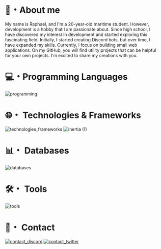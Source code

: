 # 👋・About me 


My name is Raphael, and I'm a 20-year-old maritime student. However, development is a hobby that I am passionate about. Since high school, I have discovered my interest in development and started exploring this fascinating field. Initially, I started creating Discord bots, but over time, I have expanded my skills. Currently, I focus on building small web applications. On my GitHub, you will find utility projects that can be helpful for your own projects. I'm excited to share my creations with you.

# 💻・Programming Languages

![programming](https://skillicons.dev/icons?i=ts,js,html,css)

# 🌐・ Technologies & Frameworks

![technologies_frameworks](https://skillicons.dev/icons?i=adonis,laravel,react,nodejs,tailwind,vite)
![inertia (1)](https://github.com/user-attachments/assets/c2785cfa-72b4-4842-b3ee-ee8cea4041e3)

# 📊・ Databases

![databases](https://skillicons.dev/icons?i=mysql,mongodb,redis,sqlite)

# 🛠️・ Tools

![tools](https://skillicons.dev/icons?i=webstorm,vscode,postman,docker)

# 📩・ Contact

[![contact_discord](https://skillicons.dev/icons?i=discord)](https://discord.com/users/627517636883906609)
[![contact_twitter](https://skillicons.dev/icons?i=twitter)](https://twitter.com/Akira13345)

